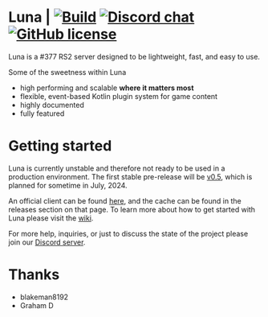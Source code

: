# Luna | [![Build](https://github.com/luna-rs/luna/actions/workflows/gradle.yml/badge.svg?branch=master)](https://github.com/luna-rs/luna/actions/workflows/gradle.yml) [![Discord chat](https://img.shields.io/discord/1235328604506685551)](https://discord.gg/bqkGY7cmVX) [![GitHub license](https://img.shields.io/badge/license-MIT-blue.svg)](https://raw.githubusercontent.com/lare96/luna/master/LICENSE.txt)
Luna is a #377 RS2 server designed to be lightweight, fast, and easy to use.

Some of the sweetness within Luna
- high performing and scalable <b>where it matters most</b>
- flexible, event-based Kotlin plugin system for game content
- highly documented
- fully featured

# Getting started
Luna is currently unstable and therefore not ready to be used in a production environment. The first stable pre-release will be [v0.5](https://github.com/luna-rs/luna/milestone/3), which is planned for sometime in July, 2024.

An official client can be found [here](https://github.com/luna-rs/luna-client), and the cache can be found in the releases section on that page. To learn more about how to get started with Luna please visit the [wiki](https://github.com/luna-rs/luna/wiki).

For more help, inquiries, or just to discuss the state of the project please join our [Discord server](https://discord.gg/udCqykV).

# Thanks
- blakeman8192 
- Graham
D